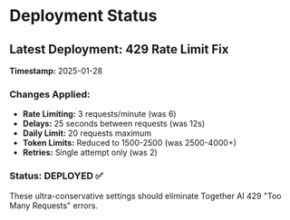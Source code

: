 # Deployment Status

## Latest Deployment: 429 Rate Limit Fix
**Timestamp:** 2025-01-28 

### Changes Applied:
- **Rate Limiting:** 3 requests/minute (was 6)
- **Delays:** 25 seconds between requests (was 12s) 
- **Daily Limit:** 20 requests maximum
- **Token Limits:** Reduced to 1500-2500 (was 2500-4000+)
- **Retries:** Single attempt only (was 2)

### Status: DEPLOYED ✅
These ultra-conservative settings should eliminate Together AI 429 "Too Many Requests" errors.
